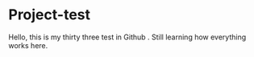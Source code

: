 # Project-test
Hello, this is my thirty three test in Github . 
Still learning how everything works here.
